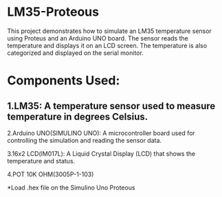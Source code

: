 # LM35-Proteous
This project demonstrates how to simulate an LM35 temperature sensor using Proteus and an Arduino UNO board. The sensor reads the temperature and displays it on an LCD screen. The temperature is also categorized and displayed on the serial monitor.

# Components Used:

## 1.LM35: A temperature sensor used to measure temperature in degrees Celsius.

2.Arduino UNO(SIMULINO UNO): A microcontroller board used for controlling the simulation and reading the sensor data.

3.16x2 LCD(lM017L): A Liquid Crystal Display (LCD) that shows the temperature and status.

4.POT 10K OHM(3005P-1-103)

*Load .hex file on the Simulino Uno Proteous 
